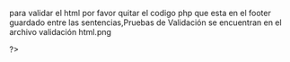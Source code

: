 para validar el html por favor quitar el codigo php
que esta en el footer
guardado entre las sentencias,Pruebas de Validación se encuentran en el archivo validación html.png
<p>
<?
// codigo Php

?>

</p>
